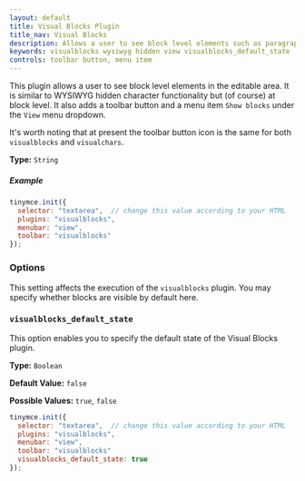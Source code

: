 ```yaml
---
layout: default
title: Visual Blocks Plugin
title_nav: Visual Blocks
description: Allows a user to see block level elements such as paragraphs.
keywords: visualblocks wysiwyg hidden view visualblocks_default_state
controls: toolbar button, menu item
---
```


This plugin allows a user to see block level elements in the editable area. It is similar to WYSIWYG hidden character functionality but (of course) at block level. It also adds a toolbar button and a menu item `Show blocks` under the `View` menu dropdown.

It's worth noting that at present the toolbar button icon is the same for both `visualblocks` and `visualchars`.

**Type:** `String`

##### Example

```js
tinymce.init({
  selector: "textarea",  // change this value according to your HTML
  plugins: "visualblocks",
  menubar: "view",
  toolbar: "visualblocks"
});
```

### Options

This setting affects the execution of the `visualblocks` plugin. You may specify whether blocks are visible by default here.

### `visualblocks_default_state`

This option enables you to specify the default state of the Visual Blocks plugin.

**Type:** `Boolean`

**Default Value:** `false`

**Possible Values:** `true`, `false`

```js
tinymce.init({
  selector: "textarea",  // change this value according to your HTML
  plugins: "visualblocks",
  menubar: "view",
  toolbar: "visualblocks"
  visualblocks_default_state: true
});
```
